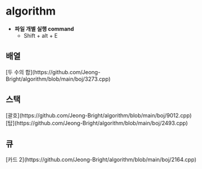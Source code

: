# algorithm


- **파일 개별 실행 command**
  - Shift + alt + E

<h2>배열</h2>
[두 수의 합](https://github.com/Jeong-Bright/algorithm/blob/main/boj/3273.cpp)
<h2>스택</h2>
[괄호](https://github.com/Jeong-Bright/algorithm/blob/main/boj/9012.cpp)
<br>
[탑](https://github.com/Jeong-Bright/algorithm/blob/main/boj/2493.cpp)
<h2>큐</h2>
[카드 2](https://github.com/Jeong-Bright/algorithm/blob/main/boj/2164.cpp)
